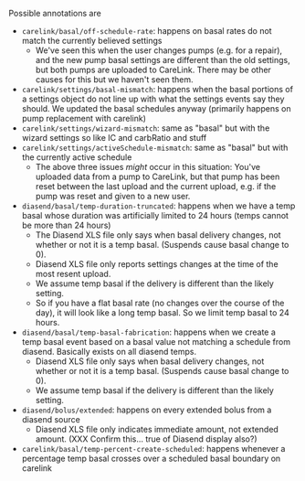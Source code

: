 Possible annotations are

* `carelink/basal/off-schedule-rate`: happens on basal rates do not match the currently believed settings
    * We've seen this when the user changes pumps (e.g. for a repair), and the new pump basal settings are different than the old settings, but both pumps are uploaded to CareLink. There may be other causes for this but we haven't seen them.
* `carelink/settings/basal-mismatch`: happens when the basal portions of a settings object do not line up with what the settings events say they should. We updated the basal schedules anyway (primarily happens on pump replacement with carelink)
* `carelink/settings/wizard-mismatch`: same as "basal" but with the wizard settings so like IC and carbRatio and stuff
* `carelink/settings/activeSchedule-mismatch`: same as "basal" but with the currently active schedule
    * The above three issues _might_ occur in this situation: You've uploaded data from a pump to CareLink, but that pump has been reset between the last upload and the current upload, e.g. if the pump was reset and given to a new user.
* `diasend/basal/temp-duration-truncated`: happens when we have a temp basal whose duration was artificially limited to 24 hours (temps cannot be more than 24 hours)
    * The Diasend XLS file only says when basal delivery changes, not whether or not it is a temp basal. (Suspends cause basal change to 0).
    * Diasend XLS file only reports settings changes at the time of the most resent upload.
    * We assume temp basal if the delivery is different than the likely setting.
    * So if you have a flat basal rate (no changes over the course of the day), it will look like a long temp basal. So we limit temp basal to 24 hours.
* `diasend/basal/temp-basal-fabrication`: happens when we create a temp basal event based on a basal value not matching a schedule from diasend. Basically exists on all diasend temps.
    * Diasend XLS file only says when basal delivery changes, not whether or not it is a temp basal. (Suspends cause basal change to 0).
    * We assume temp basal if the delivery is different than the likely setting.
* `diasend/bolus/extended`: happens on every extended bolus from a diasend source
    * Diasend XLS file only indicates immediate amount, not extended amount. (XXX Confirm this... true of Diasend display also?)
* `carelink/basal/temp-percent-create-scheduled`: happens whenever a percentage temp basal crosses over a scheduled basal boundary on carelink

